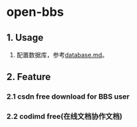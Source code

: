# open-bbs
## 1. Usage
1. 配置数据库，参考[database.md](./doc/database.md)。

## 2. Feature
### 2.1 csdn free download for BBS user
### 2.2 codimd free(在线文档协作文档)